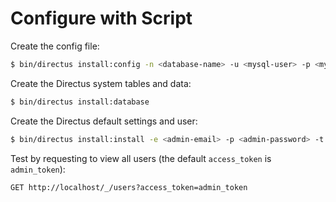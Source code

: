 # Configure with Script

Create the config file:

```bash
$ bin/directus install:config -n <database-name> -u <mysql-user> -p <mysql-password>
```

Create the Directus system tables and data:

```bash
$ bin/directus install:database
```

Create the Directus default settings and user:

```bash
$ bin/directus install:install -e <admin-email> -p <admin-password> -t <project-title>
```

Test by requesting to view all users (the default `access_token` is `admin_token`):

```
GET http://localhost/_/users?access_token=admin_token
```